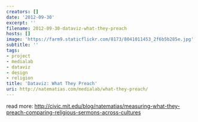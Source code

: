 ```yaml
---
creators: []
date: '2012-09-30'
excerpt: ''
filename: 2012-09-30-dataviz-what-they-preach
hosts: []
image: 'https://farm9.staticflickr.com/8173/8041011453_2f6b5b285e.jpg'
subtitle: ''
tags:
- project
- medialab
- dataviz
- design
- religion
title: 'Dataviz: What They Preach'
uri: http://natematias.com/medialab/what-they-preach/
---
```


read more: http://civic.mit.edu/blog/natematias/measuring-what-they-preach-comparing-religious-sermons-across-cultures
